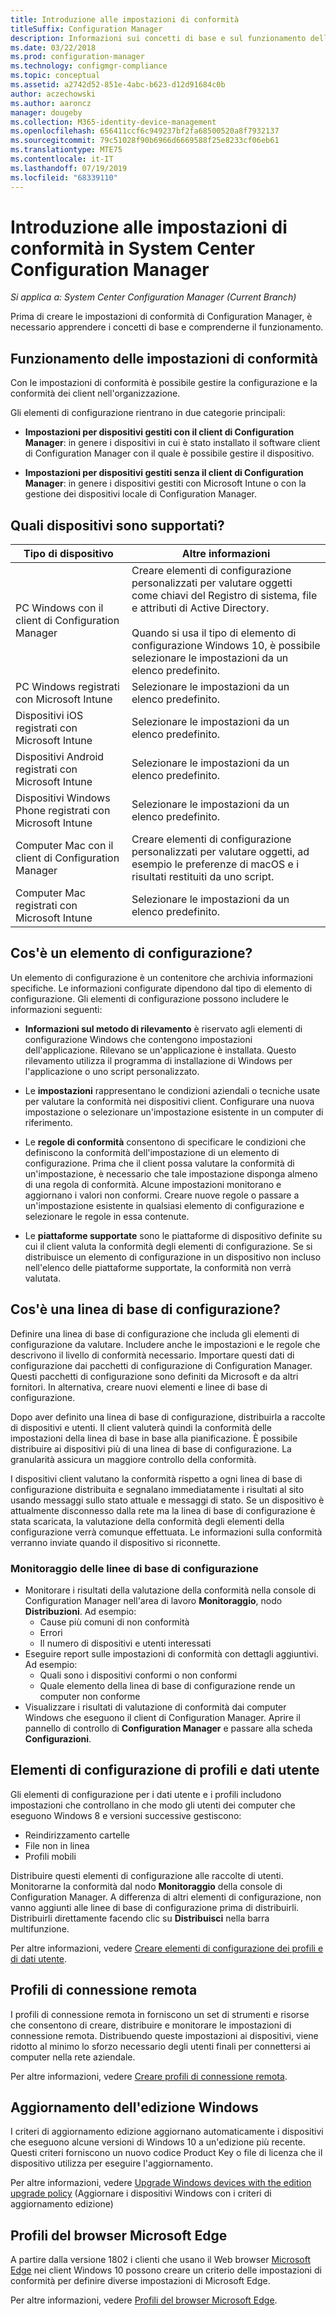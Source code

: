 ```yaml
---
title: Introduzione alle impostazioni di conformità
titleSuffix: Configuration Manager
description: Informazioni sui concetti di base e sul funzionamento delle impostazioni di conformità
ms.date: 03/22/2018
ms.prod: configuration-manager
ms.technology: configmgr-compliance
ms.topic: conceptual
ms.assetid: a2742d52-851e-4abc-b623-d12d91684c0b
author: aczechowski
ms.author: aaroncz
manager: dougeby
ms.collection: M365-identity-device-management
ms.openlocfilehash: 656411ccf6c949237bf2fa68500520a8f7932137
ms.sourcegitcommit: 79c51028f90b6966d6669588f25e8233cf06eb61
ms.translationtype: MTE75
ms.contentlocale: it-IT
ms.lasthandoff: 07/19/2019
ms.locfileid: "68339110"
---
```

# <a name="get-started-with-compliance-settings-in-system-center-configuration-manager"></a>Introduzione alle impostazioni di conformità in System Center Configuration Manager

*Si applica a: System Center Configuration Manager (Current Branch)*

Prima di creare le impostazioni di conformità di Configuration Manager, è necessario apprendere i concetti di base e comprenderne il funzionamento.  



## <a name="how-compliance-settings-work"></a>Funzionamento delle impostazioni di conformità  
Con le impostazioni di conformità è possibile gestire la configurazione e la conformità dei client nell'organizzazione.  

Gli elementi di configurazione rientrano in due categorie principali:  

- **Impostazioni per dispositivi gestiti con il client di Configuration Manager**: in genere i dispositivi in cui è stato installato il software client di Configuration Manager con il quale è possibile gestire il dispositivo.  

- **Impostazioni per dispositivi gestiti senza il client di Configuration Manager**: in genere i dispositivi gestiti con Microsoft Intune o con la gestione dei dispositivi locale di Configuration Manager.  



## <a name="what-devices-are-supported"></a>Quali dispositivi sono supportati?  

| Tipo di dispositivo | Altre informazioni |  
|------------|----------------------|  
| PC Windows con il client di Configuration Manager | Creare elementi di configurazione personalizzati per valutare oggetti come chiavi del Registro di sistema, file e attributi di Active Directory.<br /><br /> Quando si usa il tipo di elemento di configurazione Windows 10, è possibile selezionare le impostazioni da un elenco predefinito. |  
| PC Windows registrati con Microsoft Intune | Selezionare le impostazioni da un elenco predefinito. |  
| Dispositivi iOS registrati con Microsoft Intune | Selezionare le impostazioni da un elenco predefinito. |  
| Dispositivi Android registrati con Microsoft Intune | Selezionare le impostazioni da un elenco predefinito. |  
| Dispositivi Windows Phone registrati con Microsoft Intune | Selezionare le impostazioni da un elenco predefinito. |  
| Computer Mac con il client di Configuration Manager | Creare elementi di configurazione personalizzati per valutare oggetti, ad esempio le preferenze di macOS e i risultati restituiti da uno script. |  
| Computer Mac registrati con Microsoft Intune | Selezionare le impostazioni da un elenco predefinito. |  



## <a name="what-is-a-configuration-item"></a>Cos'è un elemento di configurazione?  
Un elemento di configurazione è un contenitore che archivia informazioni specifiche. Le informazioni configurate dipendono dal tipo di elemento di configurazione. Gli elementi di configurazione possono includere le informazioni seguenti:

- **Informazioni sul metodo di rilevamento** è riservato agli elementi di configurazione Windows che contengono impostazioni dell'applicazione. Rilevano se un'applicazione è installata. Questo rilevamento utilizza il programma di installazione di Windows per l'applicazione o uno script personalizzato.  

- Le **impostazioni** rappresentano le condizioni aziendali o tecniche usate per valutare la conformità nei dispositivi client. Configurare una nuova impostazione o selezionare un'impostazione esistente in un computer di riferimento.  

- Le **regole di conformità** consentono di specificare le condizioni che definiscono la conformità dell'impostazione di un elemento di configurazione. Prima che il client possa valutare la conformità di un'impostazione, è necessario che tale impostazione disponga almeno di una regola di conformità. Alcune impostazioni monitorano e aggiornano i valori non conformi. Creare nuove regole o passare a un'impostazione esistente in qualsiasi elemento di configurazione e selezionare le regole in essa contenute.  

- Le **piattaforme supportate** sono le piattaforme di dispositivo definite su cui il client valuta la conformità degli elementi di configurazione. Se si distribuisce un elemento di configurazione in un dispositivo non incluso nell'elenco delle piattaforme supportate, la conformità non verrà valutata.  



## <a name="what-is-a-configuration-baseline"></a>Cos'è una linea di base di configurazione?  
Definire una linea di base di configurazione che includa gli elementi di configurazione da valutare. Includere anche le impostazioni e le regole che descrivono il livello di conformità necessario. Importare questi dati di configurazione dai pacchetti di configurazione di Configuration Manager. Questi pacchetti di configurazione sono definiti da Microsoft e da altri fornitori. In alternativa, creare nuovi elementi e linee di base di configurazione.  

Dopo aver definito una linea di base di configurazione, distribuirla a raccolte di dispositivi e utenti. Il client valuterà quindi la conformità delle impostazioni della linea di base in base alla pianificazione. È possibile distribuire ai dispositivi più di una linea di base di configurazione. La granularità assicura un maggiore controllo della conformità. 

I dispositivi client valutano la conformità rispetto a ogni linea di base di configurazione distribuita e segnalano immediatamente i risultati al sito usando messaggi sullo stato attuale e messaggi di stato. Se un dispositivo è attualmente disconnesso dalla rete ma la linea di base di configurazione è stata scaricata, la valutazione della conformità degli elementi della configurazione verrà comunque effettuata. Le informazioni sulla conformità verranno inviate quando il dispositivo si riconnette.  

### <a name="monitoring-configuration-baselines"></a>Monitoraggio delle linee di base di configurazione
- Monitorare i risultati della valutazione della conformità nella console di Configuration Manager nell'area di lavoro **Monitoraggio**, nodo **Distribuzioni**. Ad esempio:
  - Cause più comuni di non conformità
  - Errori
  - Il numero di dispositivi e utenti interessati
- Eseguire report sulle impostazioni di conformità con dettagli aggiuntivi. Ad esempio:
  - Quali sono i dispositivi conformi o non conformi
  - Quale elemento della linea di base di configurazione rende un computer non conforme
- Visualizzare i risultati di valutazione di conformità dai computer Windows che eseguono il client di Configuration Manager. Aprire il pannello di controllo di **Configuration Manager** e passare alla scheda **Configurazioni**.  



## <a name="user-data-and-profiles-configuration-items"></a>Elementi di configurazione di profili e dati utente  
Gli elementi di configurazione per i dati utente e i profili includono impostazioni che controllano in che modo gli utenti dei computer che eseguono Windows 8 e versioni successive gestiscono:  
- Reindirizzamento cartelle
- File non in linea
- Profili mobili  

Distribuire questi elementi di configurazione alle raccolte di utenti. Monitorarne la conformità dal nodo **Monitoraggio** della console di Configuration Manager. A differenza di altri elementi di configurazione, non vanno aggiunti alle linee di base di configurazione prima di distribuirli. Distribuirli direttamente facendo clic su **Distribuisci** nella barra multifunzione.  

Per altre informazioni, vedere [Creare elementi di configurazione dei profili e di dati utente](/sccm/compliance/deploy-use/create-user-data-and-profiles-configuration-items).  



## <a name="remote-connection-profiles"></a>Profili di connessione remota  
I profili di connessione remota in forniscono un set di strumenti e risorse che consentono di creare, distribuire e monitorare le impostazioni di connessione remota. Distribuendo queste impostazioni ai dispositivi, viene ridotto al minimo lo sforzo necessario degli utenti finali per connettersi ai computer nella rete aziendale.  

Per altre informazioni, vedere [Creare profili di connessione remota](/sccm/compliance/deploy-use/create-remote-connection-profiles).  



## <a name="windows-edition-upgrade"></a>Aggiornamento dell'edizione Windows
I criteri di aggiornamento edizione aggiornano automaticamente i dispositivi che eseguono alcune versioni di Windows 10 a un'edizione più recente. Questi criteri forniscono un nuovo codice Product Key o file di licenza che il dispositivo utilizza per eseguire l'aggiornamento.

Per altre informazioni, vedere [Upgrade Windows devices with the edition upgrade policy](/sccm/compliance/deploy-use/upgrade-windows-version) (Aggiornare i dispositivi Windows con i criteri di aggiornamento edizione)



## <a name="microsoft-edge-browser-profiles"></a>Profili del browser Microsoft Edge
<!-- 1357310 -->
A partire dalla versione 1802 i clienti che usano il Web browser [Microsoft Edge](https://technet.microsoft.com/microsoft-edge/bb265256) nei client Windows 10 possono creare un criterio delle impostazioni di conformità per definire diverse impostazioni di Microsoft Edge. 

Per altre informazioni, vedere [Profili del browser Microsoft Edge](/sccm/compliance/deploy-use/browser-profiles).

